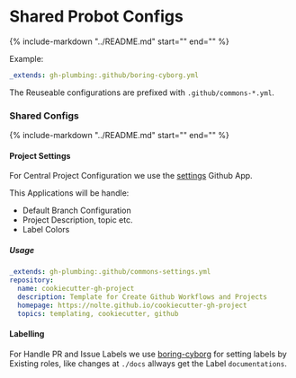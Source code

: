 # Shared Probot Configs


{%
   include-markdown "../README.md"
   start="<!--probot-intro-start-->"
   end="<!--probot-intro-end-->"
%}

Example:

```yaml
_extends: gh-plumbing:.github/boring-cyborg.yml
```

The Reuseable configurations are prefixed with ```.github/commons-*.yml```.


### Shared Configs

{%
   include-markdown "../README.md"
   start="<!--td-probot-apps-start-->"
   end="<!--td-probot-apps-end-->"
%}

#### Project Settings

For Central Project Configuration we use the [settings](https://probot.github.io/apps/settings/) Github App.

This Applications will be handle:

* Default Branch Configuration
* Project Description, topic etc.
* Label Colors


##### Usage

```yaml
_extends: gh-plumbing:.github/commons-settings.yml
repository:
  name: cookiecutter-gh-project
  description: Template for Create Github Workflows and Projects
  homepage: https://nolte.github.io/cookiecutter-gh-project
  topics: templating, cookiecutter, github
```

#### Labelling

For Handle PR and Issue Labels we use [boring-cyborg](https://probot.github.io/apps/boring-cyborg/) for setting labels by Existing roles, like changes at `./docs` allways get the Label `documentations`.
